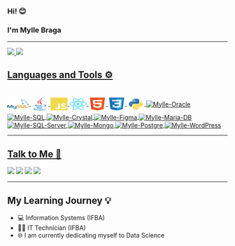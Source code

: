 ### Hi! 😊
### I'm Mylle Braga
<hr>

<div>
  <a href="https://github.com/bragamy001">
  <img height="180em" src="https://github-readme-stats.vercel.app/api?username=bragamy001&show_icons=true&theme=dark&include_all_commits=true&count_private=true"/>
  <img height="180em" src="https://github-readme-stats.vercel.app/api/top-langs/?username=bragamy001&layout=compact&langs_count=7&theme=dark"/>
</div>


## Languages and Tools ⚙
<div style="display: inline_block"><br>
  <img align="center" alt="Mylle-Python" height="40" width="50" src="https://raw.githubusercontent.com/devicons/devicon/master/icons/mysql/mysql-original-wordmark.svg">
  <img align="center" alt="Mylle-Python" height="30" width="40" src="https://raw.githubusercontent.com/devicons/devicon/master/icons/java/java-original.svg">
  <img align="center" alt="Mylle-Js" height="30" width="40" src="https://raw.githubusercontent.com/devicons/devicon/master/icons/javascript/javascript-plain.svg">
  <img align="center" alt="Mylle-React" height="30" width="40" src="https://raw.githubusercontent.com/devicons/devicon/master/icons/react/react-original.svg">
  <img align="center" alt="Mylle-HTML" height="30" width="40" src="https://raw.githubusercontent.com/devicons/devicon/master/icons/html5/html5-original.svg">
  <img align="center" alt="Mylle-CSS" height="30" width="40" src="https://raw.githubusercontent.com/devicons/devicon/master/icons/css3/css3-original.svg">
  <img align="center" alt="Mylle-Python" height="30" width="40" src="https://raw.githubusercontent.com/devicons/devicon/master/icons/python/python-original.svg">
  <img align="center" alt="Mylle-Oracle" height="30" width="40" src="https://cdn.jsdelivr.net/gh/devicons/devicon@latest/icons/oracle/oracle-original.svg" />
  <img align="center" alt="Mylle-SQL" height="30" width="40" src="https://cdn.jsdelivr.net/gh/devicons/devicon@latest/icons/azuresqldatabase/azuresqldatabase-original.svg" />
  <img align="center" alt="Mylle-Crystal" height="30" width="40" src="https://cdn.jsdelivr.net/gh/devicons/devicon@latest/icons/crystal/crystal-original-wordmark.svg" />
  <img align="center" alt="Mylle-Figma" height="30" width="40" src="https://cdn.jsdelivr.net/gh/devicons/devicon@latest/icons/figma/figma-original.svg" />        
  <img align="center" alt="Mylle-Maria-DB" height="30" width="40" src="https://cdn.jsdelivr.net/gh/devicons/devicon@latest/icons/mariadb/mariadb-original-wordmark.svg" />
  <img align="center" alt="Mylle-SQL-Server" height="30" width="40" src="https://cdn.jsdelivr.net/gh/devicons/devicon@latest/icons/microsoftsqlserver/microsoftsqlserver-original-wordmark.svg" />
  <img align="center" alt="Mylle-Mongo" height="30" width="40" src="https://cdn.jsdelivr.net/gh/devicons/devicon@latest/icons/mongodb/mongodb-original-wordmark.svg" />
  <img align="center" alt="Mylle-Postgre" height="30" width="40" src="https://cdn.jsdelivr.net/gh/devicons/devicon@latest/icons/postgresql/postgresql-original.svg" />
  <img align="center" alt="Mylle-WordPress" height="30" width="40" src="https://cdn.jsdelivr.net/gh/devicons/devicon@latest/icons/wordpress/wordpress-plain.svg" />
          
</div>
<hr>

## Talk to Me 📲
<div> 
  <a href="https://instagram.com/myllechristyann" target="_blank"><img src="https://img.shields.io/badge/-Instagram-%23E4405F?style=for-the-badge&logo=instagram&logoColor=white" target="_blank"></a>
 <a href="https://t.me/bragamy001" target="_blank"><img src="https://img.shields.io/badge/Telegram-2CA5E0?style=for-the-badge&logo=telegram&logoColor=white" target="_blank"></a> 
  <a href = "mailto:bragamy001@gmail.com"><img src="https://img.shields.io/badge/Gmail-D14836?style=for-the-badge&logo=gmail&logoColor=white" target="_blank"></a>
  <a href="https://linkedin.com/in/myllebraga" target="_blank"><img src="https://img.shields.io/badge/-LinkedIn-%230077B5?style=for-the-badge&logo=linkedin&logoColor=white" target="_blank"></a> 
 
</div>
<hr>
 
 ## My Learning Journey 💡 

- 💻 Information Systems (IFBA)
- 👩‍🎓 IT Technician (IFBA)
- 🌐 I am currently dedicating myself to Data Science
